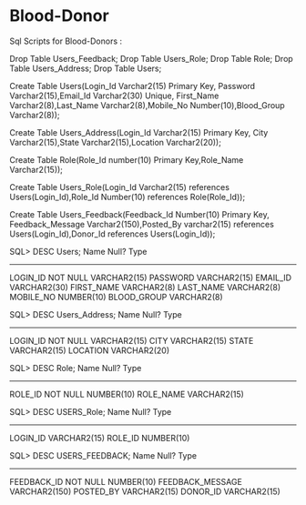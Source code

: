 # Blood-Donor

Sql Scripts for Blood-Donors :

Drop Table Users_Feedback;
Drop Table Users_Role;
Drop Table Role;
Drop Table Users_Address;
Drop Table Users;

Create Table Users(Login_Id Varchar2(15) Primary Key, Password Varchar2(15),Email_Id Varchar2(30) Unique, First_Name Varchar2(8),Last_Name Varchar2(8),Mobile_No Number(10),Blood_Group Varchar2(8));

Create Table Users_Address(Login_Id Varchar2(15) Primary Key, City Varchar2(15),State Varchar2(15),Location Varchar2(20));

Create Table Role(Role_Id number(10) Primary Key,Role_Name Varchar2(15));

Create Table Users_Role(Login_Id Varchar2(15) references Users(Login_Id),Role_Id Number(10) references Role(Role_Id));

Create Table Users_Feedback(Feedback_Id Number(10) Primary Key, Feedback_Message Varchar2(150),Posted_By varchar2(15) references Users(Login_Id),Donor_Id references Users(Login_Id));


SQL> DESC Users;
 Name					   Null?    Type
 ----------------------------------------- -------- ----------------------------
 LOGIN_ID				   NOT NULL VARCHAR2(15)
 PASSWORD					    VARCHAR2(15)
 EMAIL_ID					    VARCHAR2(30)
 FIRST_NAME					    VARCHAR2(8)
 LAST_NAME					    VARCHAR2(8)
 MOBILE_NO					    NUMBER(10)
 BLOOD_GROUP					    VARCHAR2(8)

SQL> DESC Users_Address;
 Name					   Null?    Type
 ----------------------------------------- -------- ----------------------------
 LOGIN_ID				   NOT NULL VARCHAR2(15)
 CITY						    VARCHAR2(15)
 STATE						    VARCHAR2(15)
 LOCATION					    VARCHAR2(20)

SQL> DESC Role;
 Name					   Null?    Type
 ----------------------------------------- -------- ----------------------------
 ROLE_ID				   NOT NULL NUMBER(10)
 ROLE_NAME					    VARCHAR2(15)

SQL> DESC USERS_Role;
 Name					   Null?    Type
 ----------------------------------------- -------- ----------------------------
 LOGIN_ID					    VARCHAR2(15)
 ROLE_ID					    NUMBER(10)

SQL> DESC USERS_FEEDBACK;
 Name					   Null?    Type
 ----------------------------------------- -------- ----------------------------
 FEEDBACK_ID				   NOT NULL NUMBER(10)
 FEEDBACK_MESSAGE				    VARCHAR2(150)
 POSTED_BY					    VARCHAR2(15)
 DONOR_ID					    VARCHAR2(15)










